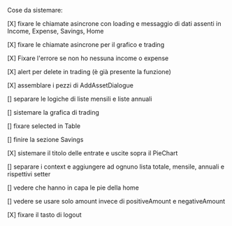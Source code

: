 Cose da sistemare:

[X] fixare le chiamate asincrone con loading e messaggio di dati assenti in Income, Expense, Savings, Home

[X] fixare le chiamate asincrone per il grafico e trading

[X] Fixare l'errore se non ho nessuna income o expense

[X] alert per delete in trading (è già presente la funzione)

[X] assemblare i pezzi di AddAssetDialogue

[] separare le logiche di liste mensili e liste annuali

[] sistemare la grafica di trading

[] fixare selected in Table

[] finire la sezione Savings

[X] sistemare il titolo delle entrate e uscite sopra il PieChart

[] separare i context e aggiungere ad ognuno lista totale, mensile, annuali e rispettivi setter

[] vedere che hanno in capa le pie della home

[] vedere se usare solo amount invece di positiveAmount e negativeAmount

[X] fixare il tasto di logout